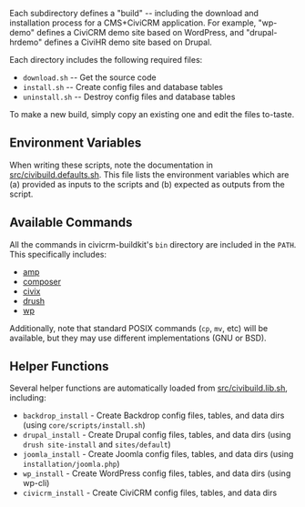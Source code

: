 Each subdirectory defines a "build" -- including the download and
installation process for a CMS+CiviCRM application.  For example, "wp-demo"
defines a CiviCRM demo site based on WordPress, and "drupal-hrdemo" defines
a CiviHR demo site based on Drupal.

Each directory includes the following required files:

 * `download.sh` -- Get the source code
 * `install.sh` -- Create config files and database tables
 * `uninstall.sh` -- Destroy config files and database tables

To make a new build, simply copy an existing one and edit the files
to-taste.

## Environment Variables ##

When writing these scripts, note the documentation in
[src/civibuild.defaults.sh](../../src/civibuild.defaults.sh).  This file lists
the environment variables which are (a) provided as inputs to the scripts
and (b) expected as outputs from the script.

## Available Commands ##

All the commands in civicrm-buildkit's `bin` directory are included in the
`PATH`. This specifically includes:

 * [amp](https://github.com/totten/amp)
 * [composer](http://getcomposer.org/)
 * [civix](https://github.com/totten/civix)
 * [drush](http://drush.ws/)
 * [wp](http://wp-cli.org/)

Additionally, note that standard POSIX commands (`cp`, `mv`, etc) will be
available, but they may use different implementations (GNU or BSD).

## Helper Functions ##

Several helper functions are automatically loaded from [src/civibuild.lib.sh](../../src/civibuild.lib.sh),
including:

 * `backdrop_install` - Create Backdrop config files, tables, and data dirs (using `core/scripts/install.sh`)
 * `drupal_install` - Create Drupal config files, tables, and data dirs (using `drush site-install` and `sites/default`)
 * `joomla_install` - Create Joomla config files, tables, and data dirs (using `installation/joomla.php`)
 * `wp_install` - Create WordPress config files, tables, and data dirs (using wp-cli)
 * `civicrm_install` - Create CiviCRM config files, tables, and data dirs
